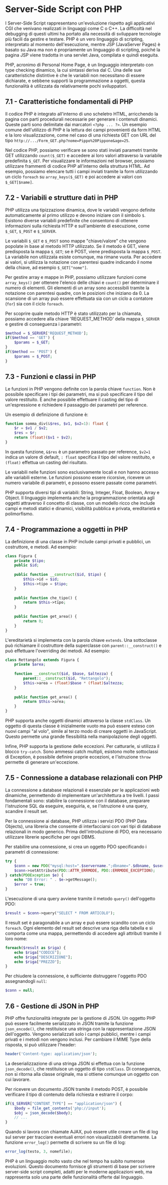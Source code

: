# Server-Side Script con PHP

I Server-Side Script rappresentano un'evoluzione rispetto agli applicativi CGI che venivano realizzati in linguaggi come C o C++. La difficoltà nel debugging di questi ultimi ha portato alla necessità di sviluppare tecnologie più facili da gestire e testare. PHP è un vero linguaggio di scripting, interpretato al momento dell'esecuzione, mentre JSP (JavaServer Pages) è basato su Java ma non è propriamente un linguaggio di scripting, poiché la pagina JSP viene tradotta in una servlet Java, compilata e quindi eseguita.

PHP, acronimo di Personal Home Page, è un linguaggio interpretato con type checking dinamico, la cui sintassi deriva dal C. Una delle sue caratteristiche distintive è che le variabili non necessitano di essere dichiarate, e sebbene supporti la programmazione a oggetti, questa funzionalità è utilizzata da relativamente pochi sviluppatori.

## 7.1 - Caratteristiche fondamentali di PHP

Il codice PHP è integrato all'interno di uno scheletro HTML, arricchendo la pagina con parti procedurali necessarie per generare i contenuti dinamici. Queste parti sono delimitate dai marcatori `<?php ... ?>`. Un esempio comune dell'utilizzo di PHP è la lettura dei campi provenienti da form HTML e la loro visualizzazione, come nel caso di una richiesta GET con URL del tipo `http://.../Form_GET.php?nome=Pippo%20Pippone&age=25`.

Nel codice PHP, possiamo verificare se sono stati inviati parametri tramite GET utilizzando `count($_GET)` e accedere ai loro valori attraverso la variabile predefinita `$_GET`. Per visualizzare le informazioni nel browser, possiamo utilizzare frammenti di codice PHP all'interno della struttura HTML. Ad esempio, possiamo elencare tutti i campi inviati tramite la form utilizzando un ciclo `foreach` su `array_keys($_GET)` e poi accedere ai valori con `$_GET[$name]`.

## 7.2 - Variabili e strutture dati in PHP

PHP utilizza una tipizzazione dinamica, dove le variabili vengono definite automaticamente al primo utilizzo e devono iniziare con il simbolo `$`. Esistono diverse variabili predefinite che consentono di ottenere informazioni sulla richiesta HTTP e sull'ambiente di esecuzione, come `$_GET`, `$_POST` e `$_SERVER`.

Le variabili `$_GET` e `$_POST` sono mappe "chiave/valore" che vengono popolate in base al metodo HTTP utilizzato. Se il metodo è GET, viene predisposta la mappa `$_GET`; se è POST, viene predisposta la mappa `$_POST`. La variabile non utilizzata esiste comunque, ma rimane vuota. Per accedere ai valori, si utilizza la notazione con parentesi quadre indicando il nome della chiave, ad esempio `$_GET["nome"]`.

Per gestire array e mappe in PHP, possiamo utilizzare funzioni come `array_keys()` per ottenere l'elenco delle chiavi e `count()` per determinare il numero di elementi. Gli elementi di un array sono accessibili tramite la notazione con parentesi quadre, con le posizioni che iniziano da 0. La scansione di un array può essere effettuata sia con un ciclo a contatore (`for`) sia con il ciclo `foreach`.

Per scoprire quale metodo HTTP è stato utilizzato per la chiamata, possiamo accedere alla chiave 'REQUEST_METHOD' della mappa `$_SERVER` e gestire di conseguenza i parametri:

```php
$method = $_SERVER['REQUEST_METHOD'];
if($method == 'GET') {
    $params = $_GET;
}
if($method == 'POST') {
    $params = $_POST;
}
```

## 7.3 - Funzioni e classi in PHP

Le funzioni in PHP vengono definite con la parola chiave `function`. Non è possibile specificare i tipi dei parametri, ma si può specificare il tipo del valore restituito. È anche possibile effettuare il casting del tipo di un'espressione e richiedere il passaggio dei parametri per reference.

Un esempio di definizione di funzione è:

```php
function somma_div(&$res, $v1, $v2=1): float {
    $r = $v1 / $v2;
    $res = $r;
    return (float)($v1 + $v2);
}
```

In questa funzione, `&$res` è un parametro passato per reference, `$v2=1` indica un valore di default, `: float` specifica il tipo del valore restituito, e `(float)` effettua un casting del risultato.

Le variabili nelle funzioni sono esclusivamente locali e non hanno accesso alle variabili esterne. Le funzioni possono essere ricorsive, ricevere un numero variabile di parametri, e possono essere passate come parametri.

PHP supporta diversi tipi di variabili: String, Integer, Float, Boolean, Array e Object. Il linguaggio implementa anche la programmazione orientata agli oggetti attraverso il concetto di classe, con un modello ricco che include campi e metodi statici e dinamici, visibilità pubblica e privata, ereditarietà e polimorfismo.

## 7.4 - Programmazione a oggetti in PHP

La definizione di una classe in PHP include campi privati e pubblici, un costruttore, e metodi. Ad esempio:

```php
class Figura {
    private $tipo;
    public $id;
    
    public function __construct($id, $tipo) {
        $this->id = $id;
        $this->tipo = $tipo;
    }
    
    public function che_tipo() {
        return $this->tipo;
    }
    
    public function get_area() {
        return 0;
    }
}
```

L'ereditarietà si implementa con la parola chiave `extends`. Una sottoclasse può richiamare il costruttore della superclasse con `parent::__construct()` e può effettuare l'overriding dei metodi. Ad esempio:

```php
class Rettangolo extends Figura {
    private $area;
    
    function __construct($id, $base, $altezza) {
        parent::__construct($id, "Rettangolo");
        $this->area = (float)$base * (float)$altezza;
    }
    
    public function get_area() {
        return $this->area;
    }
}
```

PHP supporta anche oggetti dinamici attraverso la classe `stdClass`. Un oggetto di questa classe è inizialmente vuoto ma può essere esteso con nuovi campi "al volo", simile al terzo modo di creare oggetti in JavaScript. Questo permette una grande flessibilità nella manipolazione degli oggetti.

Infine, PHP supporta la gestione delle eccezioni. Per catturarle, si utilizza il blocco `try-catch`. Sono ammessi catch multipli, esistono molte sottoclassi di Exception, è possibile definire proprie eccezioni, e l'istruzione `throw` permette di generare un'eccezione.

## 7.5 - Connessione a database relazionali con PHP

La connessione a database relazionali è essenziale per le applicazioni web dinamiche, permettendo di implementare un'architettura a tre livelli. I passi fondamentali sono: stabilire la connessione con il database, preparare l'istruzione SQL da eseguire, eseguirla, e, se l'istruzione è una query, scandire il result set.

Per la connessione ai database, PHP utilizza i servizi PDO (PHP Data Objects), una libreria che consente di interfacciarsi con vari tipi di database relazionali in modo generico. Prima dell'introduzione di PDO, era necessario utilizzare librerie specifiche per ogni DBMS.

Per stabilire una connessione, si crea un oggetto PDO specificando i parametri di connessione:

```php
try {
    $conn = new PDO("mysql:host=".$servername.";dbname=".$dbname, $username, $password);
    $conn->setAttribute(PDO::ATTR_ERRMODE, PDO::ERRMODE_EXCEPTION);
} catch(PDOException $e) {
    echo "DB Error: " . $e->getMessage();
    $error = true;
}
```

L'esecuzione di una query avviene tramite il metodo `query()` dell'oggetto PDO:

```php
$result = $conn->query("SELECT * FROM ARTICOLO");
```

Il result set è paragonabile a un array e può essere scandito con un ciclo `foreach`. Ogni elemento del result set descrive una riga della tabella e si comporta come una mappa, permettendo di accedere agli attributi tramite il loro nome:

```php
foreach($result as $riga) {
    echo $riga["CODICE"];
    echo $riga["DESCRIZIONE"];
    echo $riga["PREZZO"];
}
```

Per chiudere la connessione, è sufficiente distruggere l'oggetto PDO assegnandogli `null`:

```php
$conn = null;
```

## 7.6 - Gestione di JSON in PHP

PHP offre funzionalità integrate per la gestione di JSON. Un oggetto PHP può essere facilmente serializzato in JSON tramite la funzione `json_encode()`, che restituisce una stringa con la rappresentazione JSON dell'oggetto. Vengono serializzati solo i campi pubblici, mentre i campi privati e i metodi non vengono inclusi. Per cambiare il MIME Type della risposta, si può utilizzare l'header:

```php
header('Content-type: application/json');
```

La deserializzazione di una stringa JSON si effettua con la funzione `json_decode()`, che restituisce un oggetto di tipo `stdClass`. Di conseguenza, non si ritorna alla classe originale, ma si ottiene comunque un oggetto con cui lavorare.

Per ricevere un documento JSON tramite il metodo POST, è possibile verificare il tipo di contenuto della richiesta e estrarre il corpo:

```php
if($_SERVER["CONTENT_TYPE"] == "application/json") {
    $body = file_get_contents('php://input');
    $obj = json_decode($body);
    // ...
}
```

Quando si lavora con chiamate AJAX, può essere utile creare un file di log sul server per tracciare eventuali errori non visualizzabili direttamente. La funzione `error_log()` permette di scrivere su un file di log:

```php
error_log(testo, 3, nomefile);
```

PHP è un linguaggio molto vasto che nel tempo ha subito numerose evoluzioni. Questo documento fornisce gli strumenti di base per scrivere server-side script completi, adatti per le moderne applicazioni web, ma rappresenta solo una parte delle funzionalità offerte dal linguaggio.